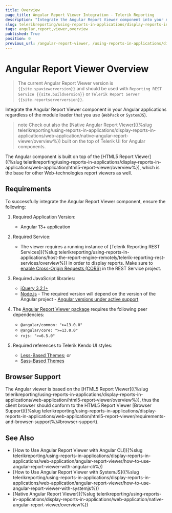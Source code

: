 ```yaml
---
title: Overview
page_title: Angular Report Viewer Integration - Telerik Reporting
description: "Integrate the Angular Report Viewer component into your Angular apps, regardless of the module loader you use."
slug: telerikreporting/using-reports-in-applications/display-reports-in-applications/web-application/angular-report-viewer/angular-report-viewer-overview
tags: angular,report,viewer,overview
published: True
position: 0
previous_url: /angular-report-viewer, /using-reports-in-applications/display-reports-in-applications/web-application/angular-report-viewer/angular-report-viewer-overview, /embedding-reports/display-reports-in-applications/web-application/angular-report-viewer/
---
```


# Angular Report Viewer Overview

> The current Angular Report Viewer version is `{{site.spaviewerversion}}` and should be used with `Reporting REST Service {{site.buildversion}}` or `Telerik Report Server {{site.reportserverversion}}`.

Integrate the Angular Report Viewer component in your Angular applications regardless of the module loader that you use (`WebPack` or `SystemJS`).

>note Check out also the [Native Angular Report Viewer]({%slug telerikreporting/using-reports-in-applications/display-reports-in-applications/web-application/native-angular-report-viewer/overview%}) built on the top of Telerik UI for Angular components.

The Angular component is built on top of the [HTML5 Report Viewer]({%slug telerikreporting/using-reports-in-applications/display-reports-in-applications/web-application/html5-report-viewer/overview%}), which is the base for other Web-technologies report viewers as well.

## Requirements

To successfully integrate the Angular Report Viewer component, ensure the following:

1. Required Application Version:

	+ Angular 13+ application

1. Required Service:

	+ The viewer requires a running instance of [Telerik Reporting REST Services]({%slug telerikreporting/using-reports-in-applications/host-the-report-engine-remotely/telerik-reporting-rest-services/overview%}) in order to display reports. Make sure to [enable Cross-Origin Requests (CORS)](https://learn.microsoft.com/en-us/aspnet/web-api/overview/security/enabling-cross-origin-requests-in-web-api)  in the REST Service project.

1. Required JavaScript libraries:

	+ [jQuery 3.2.1+](https://jquery.com/download/)
	+ [Node.js](https://nodejs.org/) - The required version will depend on the version of the Angular project - [Angular versions under active support](https://angular.io/guide/versions)

1. The [Angular Report Viewer package](https://www.npmjs.com/package/@progress/telerik-angular-report-viewer) requires the following peer dependencies:

	+ `@angular/common: ">=13.0.0"`
	+ `@angular/core: ">=13.0.0"`
	+ `rxjs: ">=6.5.0"`

1. Required references to Telerik Kendo UI styles:

	+ [Less-Based Themes](https://docs.telerik.com/kendo-ui/styles-and-layout/appearance-styling); or
	+ [Sass-Based Themes](https://docs.telerik.com/kendo-ui/styles-and-layout/sass-themes)

## Browser Support

The Angular viewer is based on the [HTML5 Report Viewer]({%slug telerikreporting/using-reports-in-applications/display-reports-in-applications/web-application/html5-report-viewer/overview%}), thus the client browser should conform to the HTML5 Report Viewer [Browser Support]({%slug telerikreporting/using-reports-in-applications/display-reports-in-applications/web-application/html5-report-viewer/requirements-and-browser-support%}#browser-support).

## See Also

* [How to Use Angular Report Viewer with Angular CLI]({%slug telerikreporting/using-reports-in-applications/display-reports-in-applications/web-application/angular-report-viewer/how-to-use-angular-report-viewer-with-angular-cli%})
* [How to Use Angular Report Viewer with SystemJS]({%slug telerikreporting/using-reports-in-applications/display-reports-in-applications/web-application/angular-report-viewer/how-to-use-angular-report-viewer-with-systemjs%})
* [Native Angular Report Viewer]({%slug telerikreporting/using-reports-in-applications/display-reports-in-applications/web-application/native-angular-report-viewer/overview%})
